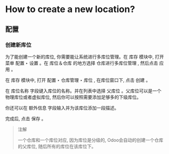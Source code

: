 # How to create a new location?

## 配置

### 创建新库位

为了能创建一个新的库位, 你需要能让系统进行多库位管理。在 库存 模块中, 打开菜单 配置 ‣ 设置 。在 库位＆仓库 的地方选择 仓库进行多库位管理 , 然后点击 应用 。

在 库存 模块中, 打开 配置 ‣ 仓库管理 ‣ 库位 , 在库位窗口下, 点击 创建 。

在 库位名称 字段键入库位的名称。并在列表中选择 父库位 。父库位可以是一个物理库位或者虚拟库位, 然后你可以按照需要添加足够多的下级库位。

你还可以在 额外信息 字段输入并为该库位添加一段描述。

完成后, 点击 保存 。

> 注解
>
> 一个仓库和一个库位对应, 因为库位是分级的, Odoo会自动的创建一个仓库的父库位, 随后所有的库位在该库位下。



